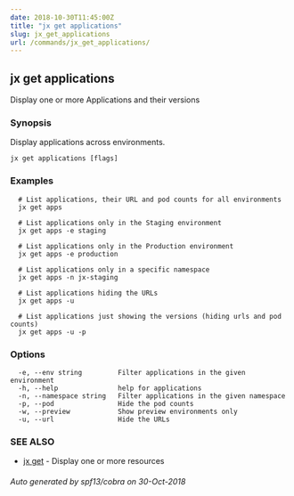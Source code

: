 ```yaml
---
date: 2018-10-30T11:45:00Z
title: "jx get applications"
slug: jx_get_applications
url: /commands/jx_get_applications/
---
```

## jx get applications

Display one or more Applications and their versions

### Synopsis

Display applications across environments.

```
jx get applications [flags]
```

### Examples

```
  # List applications, their URL and pod counts for all environments
  jx get apps
  
  # List applications only in the Staging environment
  jx get apps -e staging
  
  # List applications only in the Production environment
  jx get apps -e production
  
  # List applications only in a specific namespace
  jx get apps -n jx-staging
  
  # List applications hiding the URLs
  jx get apps -u
  
  # List applications just showing the versions (hiding urls and pod counts)
  jx get apps -u -p
```

### Options

```
  -e, --env string         Filter applications in the given environment
  -h, --help               help for applications
  -n, --namespace string   Filter applications in the given namespace
  -p, --pod                Hide the pod counts
  -w, --preview            Show preview environments only
  -u, --url                Hide the URLs
```

### SEE ALSO

* [jx get](/commands/jx_get/)	 - Display one or more resources

###### Auto generated by spf13/cobra on 30-Oct-2018
